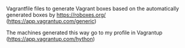 Vagrantfile files to generate Vagrant boxes based on the automatically generated
boxes by https://roboxes.org/  (https://app.vagrantup.com/generic)

The machines generated this way go to my profile in Vagrantup
(https://app.vagrantup.com/hython) 
